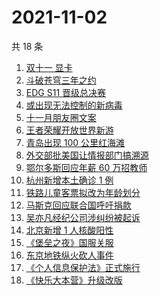 # 2021-11-02

共 18 条

<!-- BEGIN ZHIHUSEARCH -->
<!-- 最后更新时间 Tue Nov 02 2021 06:09:29 GMT+0800 (China Standard Time) -->
1. [双十一 显卡](https://www.zhihu.com/search?q=显卡)
1. [斗破苍穹三年之约](https://www.zhihu.com/search?q=斗破苍穹特别篇3)
1. [EDG S11 晋级总决赛](https://www.zhihu.com/search?q=edg)
1. [或出现无法控制的新病毒](https://www.zhihu.com/search?q=新病毒)
1. [十一月朋友圈文案](https://www.zhihu.com/search?q=十一月)
1. [王者荣耀开放世界新游](https://www.zhihu.com/search?q=王者荣耀世界)
1. [青岛出现 100 公里红海滩](https://www.zhihu.com/search?q=青岛红海滩)
1. [外交部批美国让情报部门搞溯源](https://www.zhihu.com/search?q=新冠病毒溯源报告)
1. [鄂尔多斯回应年薪 60 万招教师](https://www.zhihu.com/search?q=年薪60万招教师)
1. [杭州新增本土确诊 1 例](https://www.zhihu.com/search?q=杭州疫情)
1. [铁路儿童客票拟改为年龄划分](https://www.zhihu.com/search?q=儿童客票)
1. [马斯克回应联合国呼吁捐款](https://www.zhihu.com/search?q=马斯克)
1. [吴亦凡经纪公司涉纠纷被起诉](https://www.zhihu.com/search?q=吴亦凡)
1. [北京新增 1 人核酸阳性](https://www.zhihu.com/search?q=北京疫情)
1. [《堡垒之夜》国服关服](https://www.zhihu.com/search?q=堡垒之夜)
1. [东京地铁纵火砍人事件](https://www.zhihu.com/search?q=东京地铁)
1. [《个人信息保护法》正式施行](https://www.zhihu.com/search?q=个人信息保护法)
1. [《快乐大本营》升级改版](https://www.zhihu.com/search?q=快乐大本营)
<!-- END ZHIHUSEARCH -->
